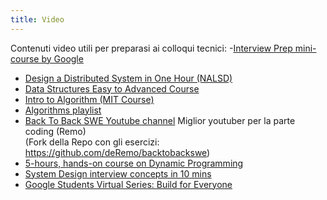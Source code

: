 ```yaml
---
title: Video
---
```


Contenuti video utili per preparasi ai colloqui tecnici:
 -[Interview Prep mini-course by Google](https://techdevguide.withgoogle.com/paths/interview)
- [Design a Distributed System in One Hour (NALSD)](https://www.youtube.com/watch?v=bOXkgMuVuYY)
- [Data Structures Easy to Advanced Course](https://www.youtube.com/watch?v=RBSGKlAvoiM)
- [Intro to Algorithm (MIT Course)](https://www.youtube.com/playlist?list=PLUl4u3cNGP63EdVPNLG3ToM6LaEUuStEY)
- [Algorithms playlist](https://www.youtube.com/playlist?list=PLDN4rrl48XKpZkf03iYFl-O29szjTrs_O)
- [Back To Back SWE Youtube channel](https://www.youtube.com/channel/UCmJz2DV1a3yfgrR7GqRtUUA) Miglior youtuber per la parte coding (Remo) <br />
  (Fork della Repo con gli esercizi: https://github.com/deRemo/backtobackswe)
- [5-hours, hands-on course on Dynamic Programming ](https://www.youtube.com/watch?v=oBt53YbR9Kk)
- [System Design interview concepts in 10 mins](https://www.youtube.com/watch?v=REB_eGHK_P4)
- [Google Students Virtual Series: Build for Everyone](https://careersonair.withgoogle.com/events/bfe-series)